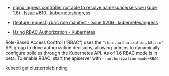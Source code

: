 

* [nginx ingress controller not able to resolve namespace/service (kube 1.6) · Issue #610 · kubernetes/ingress ](https://github.com/kubernetes/ingress/issues/610)
* [[feature request] rbac role manifest · Issue #266 · kubernetes/ingress ](https://github.com/kubernetes/ingress/issues/266)


* [Using RBAC Authorization - Kubernetes ](https://kubernetes.io/docs/admin/authorization/rbac/)

Role-Based Access Control (“RBAC”) uses the `“rbac.authorization.k8s.io”` API group to drive authorization decisions, allowing admins to dynamically configure policies through the Kubernetes API.
As of 1.6 RBAC mode is in beta.
To enable RBAC, start the apiserver with `--authorization-mode=RBAC`

kubectl get clusterrolebinding